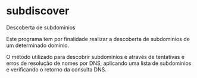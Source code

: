 # subdiscover
Descoberta de subdominios

Este programa tem por finalidade realizar a descoberta de subdominios de um determinado dominio.

O método utilizado para descobrir subdominios é através de tentativas e erros de resolução de nomes por DNS,
aplicando uma lista de subdominios e verificando o retorno da consulta DNS.
